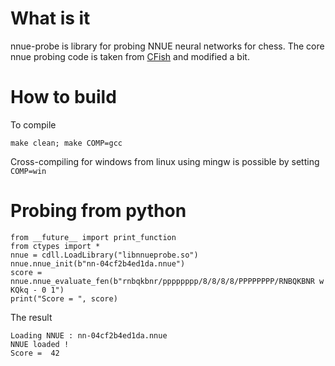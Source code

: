 # What is it

nnue-probe is library for probing NNUE neural networks for chess.
The core nnue probing code is taken from [CFish](https://github.com/syzygy1/Cfish) and modified a bit.

# How to build

To compile

    make clean; make COMP=gcc 

Cross-compiling for windows from linux using mingw is possible by setting `COMP=win`

# Probing from python

    from __future__ import print_function
    from ctypes import *
    nnue = cdll.LoadLibrary("libnnueprobe.so")
    nnue.nnue_init(b"nn-04cf2b4ed1da.nnue")
    score = nnue.nnue_evaluate_fen(b"rnbqkbnr/pppppppp/8/8/8/8/PPPPPPPP/RNBQKBNR w KQkq - 0 1")
    print("Score = ", score)

The result

    Loading NNUE : nn-04cf2b4ed1da.nnue
    NNUE loaded !
    Score =  42

